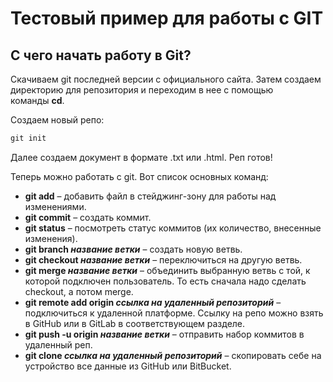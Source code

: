 # Тестовый пример для работы с GIT

## **С чего начать работу в Git?**

Скачиваем git последней версии с официального сайта. Затем создаем директорию для репозитория и переходим в нее с помощью команды **cd**.

Создаем новый репо:

```javascript
git init
```

Далее создаем документ в формате .txt или .html. Реп готов!

Теперь можно работать с git. Вот список основных команд:

- **git add** – добавить файл в стейджинг-зону для работы над изменениями. 
- **git commit** – создать коммит.
- **git status** – посмотреть статус коммитов (их количество, внесенные изменения).
- **git branch *название ветки*** – создать новую ветвь. 
- **git checkout *название ветки*** – переключиться на другую ветвь.
- **git merge *название ветки*** – объединить выбранную ветвь с той, к которой подключен пользователь. То есть сначала надо сделать checkout, а потом merge.
- **git remote add origin *ссылка на удаленный репозиторий*** – подключиться к удаленной платформе. Ссылку на репо можно взять в GitHub или в GitLab в соответствующем разделе. 
- **git push -u origin *название ветки*** – отправить набор коммитов в удаленный реп. 
- **git clone *ссылка на удаленный репозиторий*** – скопировать себе на устройство все данные из GitHub или BitBucket.
